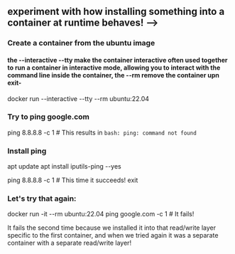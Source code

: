 ## experiment with how installing something into a container at runtime behaves! -->

### Create a container from the ubuntu image
#### the --interactive --tty make the container interactive often used together to run a container in interactive mode, allowing you to interact with the command line inside the container, the --rm remove the container upn exit-
docker run --interactive --tty --rm ubuntu:22.04

### Try to ping google.com
ping 8.8.8.8 -c 1 # This results in `bash: ping: command not found`

### Install ping
apt update
apt install iputils-ping --yes

ping 8.8.8.8 -c 1 # This time it succeeds!
exit

### Let's try that again:
docker run -it --rm ubuntu:22.04
ping google.com -c 1 # It fails!

It fails the second time because we installed it into that read/write layer specific to the first container, and when we tried again it was a separate container with a separate read/write layer!